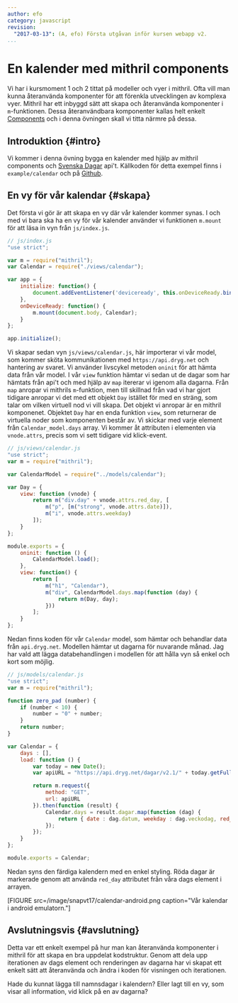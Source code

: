 ```yaml
---
author: efo
category: javascript
revision:
  "2017-03-13": (A, efo) Första utgåvan inför kursen webapp v2.
...
```

En kalender med mithril components
==================================
Vi har i kursmoment 1 och 2 tittat på modeller och vyer i mithril. Ofta vill man kunna återanvända komponenter för att förenkla
utvecklingen av komplexa vyer. Mithril har ett inbyggd sätt att skapa och återanvända komponenter i `m`-funktionen. Dessa återanvändbara komponenter kallas helt enkelt [Components](http://mithril.js.org/components.html) och i denna övningen skall vi titta närmre på dessa.

<!--more-->



Introduktion {#intro}
--------------------------------------

Vi kommer i denna övning bygga en kalender med hjälp av mithril components och [Svenska Dagar](http://api.dryg.net/) api't. Källkoden för detta exempel finns i `example/calendar` och på [Github](https://github.com/dbwebb-se/webapp/tree/master/example/calendar/www).



En vy för vår kalendar {#skapa}
--------------------------------------
Det första vi gör är att skapa en vy där vår kalender kommer synas. I och med vi bara ska ha en vy för vår kalender använder vi funktionen `m.mount` för att läsa in vyn från `js/index.js`.

```javascript
// js/index.js
"use strict";

var m = require("mithril");
var Calendar = require("./views/calendar");

var app = {
    initialize: function() {
        document.addEventListener('deviceready', this.onDeviceReady.bind(this), false);
    },
    onDeviceReady: function() {
        m.mount(document.body, Calendar);
    }
};

app.initialize();
```

Vi skapar sedan vyn `js/views/calendar.js`, här importerar vi vår model, som kommer sköta kommunikationen med `https://api.dryg.net` och hantering av svaret. Vi använder livscykel metoden `oninit` för att hämta data från vår model. I vår `view` funktion hämtar vi sedan ut de dagar som har hämtats från api't och med hjälp av `map` itererar vi igenom alla dagarna. Från `map` anropar vi mithrils `m`-funktion, men till skillnad från vad vi har gjort tidigare anropar vi det med ett objekt `Day` istället för med en sträng, som talar om vilken virtuell nod vi vill skapa. Det objekt vi anropar är en mithril komponenet. Objektet `Day` har en enda funktion `view`, som returnerar de virtuella noder som komponenten består av. Vi skickar med varje element från `Calendar_model.days` array. Vi kommer åt attributen i elementen via `vnode.attrs`, precis som vi sett tidigare vid klick-event.


```javascript
// js/views/calendar.js
"use strict";
var m = require("mithril");

var CalendarModel = require("../models/calendar");

var Day = {
    view: function (vnode) {
        return m("div.day" + vnode.attrs.red_day, [
            m("p", [m("strong", vnode.attrs.date)]),
            m("i", vnode.attrs.weekday)
        ]);
    }
};

module.exports = {
    oninit: function () {
        CalendarModel.load();
    },
    view: function() {
        return [
            m("h1", "Calendar"),
            m("div", CalendarModel.days.map(function (day) {
                return m(Day, day);
            }))
        ];
    }
};
```

Nedan finns koden för vår `Calendar` model, som hämtar och behandlar data från `api.dryg.net`. Modellen hämtar ut dagarna för nuvarande månad. Jag har vald att lägga databehandlingen i modellen för att hålla vyn så enkel och kort som möjlig.

```javascript
// js/models/calendar.js
"use strict";
var m = require("mithril");

function zero_pad (number) {
    if (number < 10) {
        number = "0" + number;
    }
    return number;
}

var Calendar = {
    days : [],
    load: function () {
        var today = new Date();
        var apiURL = "https://api.dryg.net/dagar/v2.1/" + today.getFullYear() + "/" + zero_pad(parseInt(today.getMonth()) + 1);

        return m.request({
            method: "GET",
            url: apiURL
        }).then(function (result) {
            Calendar.days = result.dagar.map(function (dag) {
                return { date : dag.datum, weekday : dag.veckodag, red_day : dag["röd dag"] === "Ja" ? ".red-day" : "" };
            });
        });
    }
};

module.exports = Calendar;
```

Nedan syns den färdiga kalendern med en enkel styling. Röda dagar är markerade genom att använda `red_day` attributet från våra dags element i arrayen.

[FIGURE src=/image/snapvt17/calendar-android.png caption="Vår kalendar i android emulatorn."]



Avslutningsvis {#avslutning}
--------------------------------------
Detta var ett enkelt exempel på hur man kan återanvända komponenter i mithril för att skapa en bra uppdelat kodstruktur. Genom att dela upp iterationen av dags element och renderingen av dagarna har vi skapat ett enkelt sätt att återanvända och ändra i koden för visningen och iterationen.

Hade du kunnat lägga till namnsdagar i kalendern? Eller lagt till en vy, som visar all information, vid klick på en av dagarna?
